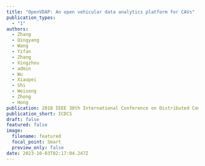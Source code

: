 ```yaml
---
title: "OpenVDAP: An open vehicular data analytics platform for CAVs"
publication_types:
  - "1"
authors:
  - Zhang
  - Qingyang
  - Wang
  - Yifan
  - Zhang
  - Xingzhou
  - admin
  - Wu
  - Xiaopei
  - Shi
  - Weisong
  - Zhong
  - Hong
publication: 2018 IEEE 38th International Conference on Distributed Computing Systems
publication_short: ICDCS
draft: false
featured: false
image:
  filename: featured
  focal_point: Smart
  preview_only: false
date: 2023-10-03T02:17:04.247Z
---
```

